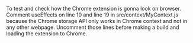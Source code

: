 To test and check how the Chrome extension is gonna look on browser. Comment useEffects on line 10 and line 19 in src/context/MyContext.js because the Chrome storage API only works in Chrome context and not in any other webpage. Uncomment those lines before making a build and loading the extension to Chrome.
